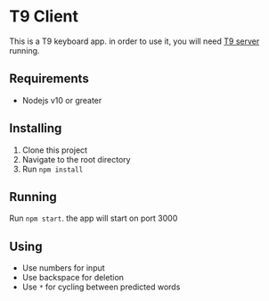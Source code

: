 # T9 Client

This is a T9 keyboard app. in order to use it, you will need [T9 server](https://github.com/ducaale/t9-client) running.

## Requirements
* Nodejs v10 or greater

## Installing
1. Clone this project
2. Navigate to the root directory
3. Run `npm install`

## Running
Run `npm start`. the app will start on port 3000

## Using
- Use numbers for input
- Use backspace for deletion
- Use `*` for cycling between predicted words